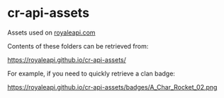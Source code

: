 # cr-api-assets
Assets used on [royaleapi.com](https://royaleapi.com)

Contents of these folders can be retrieved from:

https://royaleapi.github.io/cr-api-assets/

For example, if you need to quickly retrieve a clan badge:

https://royaleapi.github.io/cr-api-assets/badges/A_Char_Rocket_02.png

